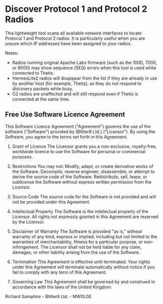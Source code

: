 # Discover Protocol 1 and Protocol 2 Radios

This lightweight tool scans all available network interfaces to locate Protocol 1 and Protocol 2 radios. It is particularly useful when you are unsure which IP addresses have been assigned to your radios.

Notes:
- Radios running original Apache Labs firmware (such as the 100D, 7000, or 8000) may show sequence (SEQ) errors when this tool is used while connected to Thetis.
- HermesLite2 radios will disappear from the list if they are already in use by another host (for example, Thetis), as they do not respond to discovery packets while busy.
- G2 radios are unaffected and will still respond even if Thetis is connected at the same time.


## Free Use Software Licence Agreement

This Software Licence Agreement ("Agreement") governs the use of the software ("Software") provided by [Blitter8 Ltd.] ("Licensor"). By using the Software, you agree to the terms set forth in this Agreement.

1. Grant of Licence
The Licensor grants you a non-exclusive, royalty-free, worldwide licence to use the Software for personal or commercial purposes.

2. Restrictions
You may not:
Modify, adapt, or create derivative works of the Software.
Decompile, reverse engineer, disassemble, or attempt to derive the source code of the Software.
Redistribute, sell, lease, or sublicense the Software without express written permission from the Licensor.

3. Source Code
The source code for the Software is not provided and will not be provided under this Agreement.

4. Intellectual Property
The Software is the intellectual property of the Licensor. All rights not expressly granted in this Agreement are reserved by the Licensor.

5. Disclaimer of Warranty
The Software is provided "as is," without warranty of any kind, express or implied, including but not limited to the warranties of merchantability, fitness for a particular purpose, or non-infringement. The Licensor shall not be held liable for any claim, damages, or other liability arising from the use of the Software.

6. Termination
This Agreement is effective until terminated. Your rights under this Agreement will terminate automatically without notice if you fail to comply with any term of this Agreement.

7. Governing Law
This Agreement shall be governed by and construed in accordance with the laws of the United Kingdom.

Richard Samphire - Blitter8 Ltd. - MW0LGE
